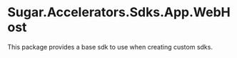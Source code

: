 # Sugar.Accelerators.Sdks.App.WebHost

This package provides a base sdk to use when creating custom sdks.

